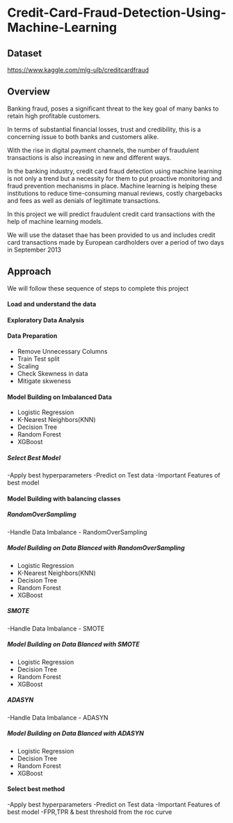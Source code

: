 # Credit-Card-Fraud-Detection-Using-Machine-Learning
## Dataset
https://www.kaggle.com/mlg-ulb/creditcardfraud

## Overview
Banking fraud, poses a significant threat to the key goal of many banks to retain high profitable customers.

In terms of substantial financial losses, trust and credibility, this is a concerning issue to both banks and customers alike.

With the rise in digital payment channels, the number of fraudulent transactions is also increasing in new and different ways.

In the banking industry, credit card fraud detection using machine learning is not only a trend but a necessity for them to put proactive monitoring and fraud prevention mechanisms in place. Machine learning is helping these institutions to reduce time-consuming manual reviews, costly chargebacks and fees as well as denials of legitimate transactions.

In this project we will predict fraudulent credit card transactions with the help of machine learning models.

We will use the dataset thae has been provided to us and includes credit card transactions made by European cardholders over a period of two days in September 2013


## Approach
We will follow these sequence of steps to complete this project

#### Load and understand the data

#### Exploratory Data Analysis

#### Data Preparation

 - Remove Unnecessary Columns
 - Train Test split
 - Scaling
 - Check Skewness in data
 - Mitigate skweness 

#### Model Building on Imbalanced Data

 - Logistic Regression
 - K-Nearest Neighbors(KNN)
 - Decision Tree
 - Random Forest
 - XGBoost
 ##### Select Best Model
 -Apply best hyperparameters
 -Predict on Test data
 -Important Features of best model
         
#### Model Building with balancing classes

##### RandomOverSamplimg
 -Handle Data Imbalance - RandomOverSampling
 
##### Model Building on Data Blanced with RandomOverSampling
 - Logistic Regression
 - K-Nearest Neighbors(KNN)
 - Decision Tree
 - Random Forest
 - XGBoost
##### SMOTE
-Handle Data Imbalance - SMOTE
##### Model Building on Data Blanced with SMOTE
- Logistic Regression
- Decision Tree
- Random Forest
- XGBoost

##### ADASYN
-Handle Data Imbalance - ADASYN

##### Model Building on Data Blanced with ADASYN
- Logistic Regression
- Decision Tree
- Random Forest
- XGBoost

#### Select best method

 -Apply best hyperparameters
 -Predict on Test data
 -Important Features of best model
 -FPR,TPR & best threshold from the roc curve
